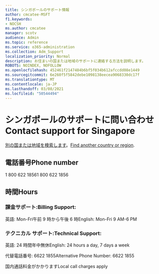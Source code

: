 ```yaml
---
title: シンガポールのサポート情報
author: cmcatee-MSFT
f1.keywords:
- NOCSH
ms.author: cmcatee
manager: scotv
audience: Admin
ms.topic: reference
ms.service: o365-administration
ms.collection: Adm_Support
localization_priority: Normal
description: お住まいの国または地域のサポートに連絡する方法を説明します。
ROBOTS: NOINDEX, NOFOLLOW
ms.openlocfilehash: 452461f2147484b6bf5f034b612afccdd08e1449
ms.sourcegitcommit: 6e260f5f5842debe1098138eecea9068330dc17f
ms.translationtype: MT
ms.contentlocale: ja-JP
ms.lasthandoff: 03/08/2021
ms.locfileid: "50544494"
---
```

# <a name="contact-support-for-singapore"></a><span data-ttu-id="5c59d-103">シンガポールのサポートに問い合わせ</span><span class="sxs-lookup"><span data-stu-id="5c59d-103">Contact support for Singapore</span></span>

<span data-ttu-id="5c59d-104">[別の国または地域を検索します](../contact-support-for-business-products.md)。</span><span class="sxs-lookup"><span data-stu-id="5c59d-104">[Find another country or region](../contact-support-for-business-products.md).</span></span>

## <a name="phone-number"></a><span data-ttu-id="5c59d-105">電話番号</span><span class="sxs-lookup"><span data-stu-id="5c59d-105">Phone number</span></span>
<span data-ttu-id="5c59d-106">1 800 622 1856</span><span class="sxs-lookup"><span data-stu-id="5c59d-106">1 800 622 1856</span></span>

## <a name="hours"></a><span data-ttu-id="5c59d-107">時間</span><span class="sxs-lookup"><span data-stu-id="5c59d-107">Hours</span></span>
### <a name="billing-support"></a><span data-ttu-id="5c59d-108">課金サポート:</span><span class="sxs-lookup"><span data-stu-id="5c59d-108">Billing Support:</span></span>

<span data-ttu-id="5c59d-109">英語: Mon-Fri午前 9 時から午後 6 時</span><span class="sxs-lookup"><span data-stu-id="5c59d-109">English: Mon-Fri 9 AM-6 PM</span></span>

### <a name="technical-support"></a><span data-ttu-id="5c59d-110">テクニカル サポート:</span><span class="sxs-lookup"><span data-stu-id="5c59d-110">Technical Support:</span></span>

<span data-ttu-id="5c59d-111">英語: 24 時間年中無休</span><span class="sxs-lookup"><span data-stu-id="5c59d-111">English: 24 hours a day, 7 days a week</span></span>

<span data-ttu-id="5c59d-112">代替電話番号: 6622 1855</span><span class="sxs-lookup"><span data-stu-id="5c59d-112">Alternative Phone Number: 6622 1855</span></span>

<span data-ttu-id="5c59d-113">国内通話料金がかかります</span><span class="sxs-lookup"><span data-stu-id="5c59d-113">Local call charges apply</span></span>
